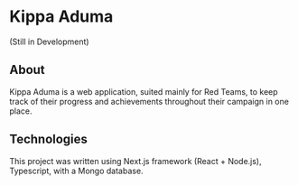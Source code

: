 # Kippa Aduma
(Still in Development)

## About

Kippa Aduma is a web application, suited mainly for Red Teams, to keep track of their progress and achievements throughout their campaign in one place.

## Technologies

This project was written using Next.js framework (React + Node.js), Typescript, with a Mongo database. 
